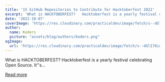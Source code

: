 ```yaml
---
title: '15 GitHub Repositories to Contribute for Hacktoberfest 2022'
excerpt: 'What is HACKTOBERFEST?   Hacktoberfest is a yearly festival celebrating Open Source. It''s...'
date: '2022-10-07'
coverImage: 'https://res.cloudinary.com/practicaldev/image/fetch/s--dGlI70iq--/c_imagga_scale,f_auto,fl_progressive,h_420,q_auto,w_1000/https://dev-to-uploads.s3.amazonaws.com/uploads/articles/2rfplb5gfupxb6e351t3.png'
author:
  name: Koders
  picture: "assets/blog/authors/koders.png"
ogImage:
  url: 'https://res.cloudinary.com/practicaldev/image/fetch/s--dGlI70iq--/c_imagga_scale,f_auto,fl_progressive,h_420,q_auto,w_1000/https://dev-to-uploads.s3.amazonaws.com/uploads/articles/2rfplb5gfupxb6e351t3.png'
---
```


What is HACKTOBERFEST?   Hacktoberfest is a yearly festival celebrating Open Source. It''s...

[Read more](https://dev.to/atapas/15-github-repositories-to-contribute-for-hacktoberfest-2022-215d)
